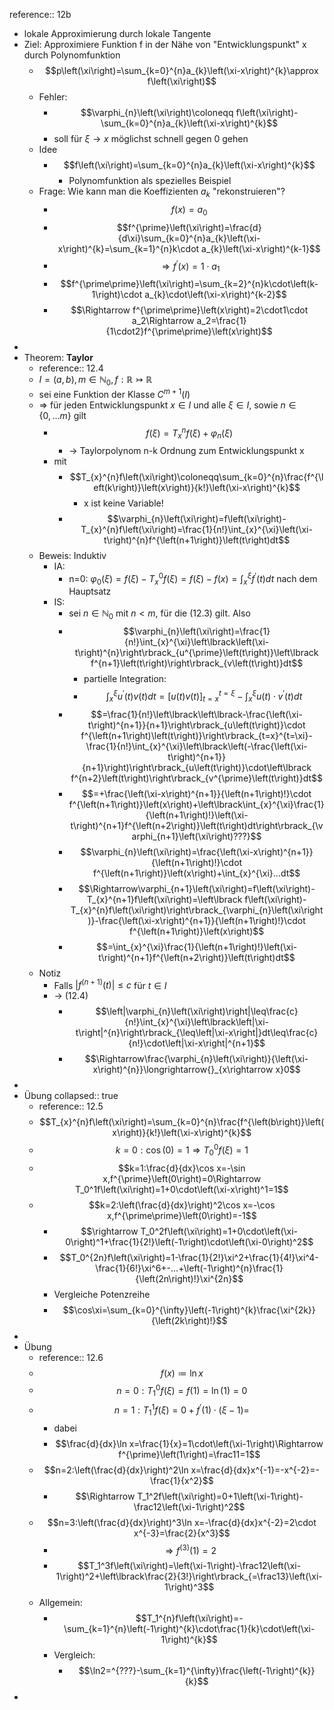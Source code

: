 reference:: 12b

- lokale Approximierung durch lokale Tangente
- Ziel: Approximiere Funktion f in der Nähe von "Entwicklungspunkt" x durch Polynomfunktion
	- $$p\left(\xi\right)=\sum_{k=0}^{n}a_{k}\left(\xi-x\right)^{k}\approx f\left(\xi\right)$$
	- Fehler:
		- $$\varphi_{n}\left(\xi\right)\coloneqq f\left(\xi\right)-\sum_{k=0}^{n}a_{k}\left(\xi-x\right)^{k}$$
		- soll für $\xi\rightarrow x$ möglichst schnell gegen 0 gehen
	- Idee
		- $$f\left(\xi\right)=\sum_{k=0}^{n}a_{k}\left(\xi-x\right)^{k}$$
			- Polynomfunktion als spezielles Beispiel
	- Frage: Wie kann man die Koeffizienten $a_{k}$ "rekonstruieren"?
		- $$f\left(x\right)=a_0$$
		- $$f^{\prime}\left(\xi\right)=\frac{d}{d\xi}\sum_{k=0}^{n}a_{k}\left(\xi-x\right)^{k}=\sum_{k=1}^{n}k\cdot a_{k}\left(\xi-x\right)^{k-1}$$
		- $$\Rightarrow f^{\prime}\left(x\right)=1\cdot a_1$$
		- $$f^{\prime\prime}\left(\xi\right)=\sum_{k=2}^{n}k\cdot\left(k-1\right)\cdot a_{k}\cdot\left(\xi-x\right)^{k-2}$$
		- $$\Rightarrow f^{\prime\prime}\left(x\right)=2\cdot1\cdot a_2\Rightarrow a_2=\frac{1}{1\cdot2}f^{\prime\prime}\left(x\right)$$
-
- Theorem: **Taylor**
	- reference:: 12.4
	- $I=\left(a,b\right),m\in\mathbb{N}_0,f:\mathbb{R}\rightarrowtail\mathbb{R}$
	- sei eine Funktion der Klasse $C^{m+1}\left(I\right)$
	- => für jeden Entwicklungspunkt $x\in I$ und alle $\xi\in I$, sowie $n\in\left\lbrace0,...m\right\rbrace$ gilt
		- $$f\left(\xi\right)=T_{x}^{n}f\left(\xi\right)+\varphi_{n}\left(\xi\right)$$
			- -> Taylorpolynom n-k Ordnung zum Entwicklungspunkt x
		- mit
			- $$T_{x}^{n}f\left(\xi\right)\coloneqq\sum_{k=0}^{n}\frac{f^{\left(k\right)}\left(x\right)}{k!}\left(\xi-x\right)^{k}$$
				- x ist keine Variable!
			- $$\varphi_{n}\left(\xi\right)=f\left(\xi\right)-T_{x}^{n}f\left(\xi\right)=\frac{1}{n!}\int_{x}^{\xi}\left(\xi-t\right)^{n}f^{\left(n+1\right)}\left(t\right)dt$$
	- Beweis: Induktiv
		- IA:
			- n=0: $\varphi_0\left(\xi\right)=f\left(\xi\right)-T_{x}^0f\left(\xi\right)=f\left(\xi\right)-f\left(x\right)=\int_{x}^{\xi}f^{\prime}\left(t\right)dt$ nach dem Hauptsatz
		- IS:
			- sei $n\in\mathbb{N}_0$ mit $n<m$, für die (12.3) gilt. Also
			- $$\varphi_{n}\left(\xi\right)=\frac{1}{n!}\int_{x}^{\xi}\left\lbrack\left(\xi-t\right)^{n}\right\rbrack_{u^{\prime}\left(t\right)}\left\lbrack f^{n+1}\left(t\right)\right\rbrack_{v\left(t\right)}dt$$
				- partielle Integration:
				- $$\int_{x}^{\xi}u^{\prime}\left(t\right)v\left(t\right)dt=\left\lbrack u\left(t\right)v\left(t\right)\right\rbrack_{t=x}^{t=\xi}-\int_{x}^{\xi}u\left(t\right)\cdot v^{\prime}\left(t\right)dt$$
			- $$=\frac{1}{n!}\left\lbrack\left\lbrack-\frac{\left(\xi-t\right)^{n+1}}{n+1}\right\rbrack_{u\left(t\right)}\cdot f^{\left(n+1\right)\left(t\right)}\right\rbrack_{t=x}^{t=\xi}-\frac{1}{n!}\int_{x}^{\xi}\left\lbrack\left(-\frac{\left(\xi-t\right)^{n+1}}{n+1}\right)\right\rbrack_{u\left(t\right)}\cdot\left\lbrack f^{n+2}\left(t\right)\right\rbrack_{v^{\prime}\left(t\right)}dt$$
			- $$=+\frac{\left(\xi-x\right)^{n+1}}{\left(n+1\right)!}\cdot f^{\left(n+1\right)}\left(x\right)+\left\lbrack\int_{x}^{\xi}\frac{1}{\left(n+1\right)!}\left(\xi-t\right)^{n+1}f^{\left(n+2\right)}\left(t\right)dt\right\rbrack_{\varphi_{n+1}\left(\xi\right)???}$$
			- $$\varphi_{n}\left(\xi\right)=\frac{\left(\xi-x\right)^{n+1}}{\left(n+1\right)!}\cdot f^{\left(n+1\right)}\left(x\right)+\int_{x}^{\xi}...dt$$
			- $$\Rightarrow\varphi_{n+1}\left(\xi\right)=f\left(\xi\right)-T_{x}^{n+1}f\left(\xi\right)=\left\lbrack f\left(\xi\right)-T_{x}^{n}f\left(\xi\right)\right\rbrack_{\varphi_{n}\left(\xi\right)}-\frac{\left(\xi-x\right)^{n+1}}{\left(n+1\right)!}\cdot f^{\left(n+1\right)}\left(x\right)$$
			- $$=\int_{x}^{\xi}\frac{1}{\left(n+1\right)!}\left(\xi-t\right)^{n+1}f^{\left(n+2\right)}\left(t\right)dt$$
	- Notiz
		- Falls $\left|f^{\left(n+1\right)}\left(t\right)\right|\leq c$ für $t\in I$
		- -> (12.4)
			- $$\left|\varphi_{n}\left(\xi\right)\right|\leq\frac{c}{n!}\int_{x}^{\xi}\left\lbrack\left|\xi-t\right|^{n}\right\rbrack_{\leq\left|\xi-x\right|}dt\leq\frac{c}{n!}\cdot\left|\xi-x\right|^{n+1}$$
			- $$\Rightarrow\frac{\varphi_{n}\left(\xi\right)}{\left(\xi-x\right)^{n}}\longrightarrow{}_{x\rightarrow x}0$$
-
- Übung
  collapsed:: true
	- reference:: 12.5
	- $$T_{x}^{n}f\left(\xi\right)=\sum_{k=0}^{n}\frac{f^{\left(b\right)}\left(x\right)}{k!}\left(\xi-x\right)^{k}$$
	- $$k=0:\cos\left(0\right)=1\Rightarrow T_0^0f\left(\xi\right)=1$$
	- $$k=1:\frac{d}{dx}\cos x=-\sin x,f^{\prime}\left(0\right)=0\Rightarrow T_0^1f\left(\xi\right)=1+0\cdot\left(\xi-x\right)^1=1$$
	- $$k=2:\left(\frac{d}{dx}\right)^2\cos x=-\cos x,f^{\prime\prime}\left(0\right)=-1$$
		- $$\rightarrow T_0^2f\left(\xi\right)=1+0\cdot\left(\xi-0\right)^1+\frac{1}{2!}\left(-1\right)\cdot\left(\xi-0\right)^2$$
		- $$T_0^{2n}f\left(\xi\right)=1-\frac{1}{2!}\xi^2+\frac{1}{4!}\xi^4-\frac{1}{6!}\xi^6+-...+\left(-1\right)^{n}\frac{1}{\left(2n\right)!}\xi^{2n}$$
		- Vergleiche Potenzreihe
		- $$\cos\xi=\sum_{k=0}^{\infty}\left(-1\right)^{k}\frac{\xi^{2k}}{\left(2k\right)!}$$
-
- Übung
	- reference:: 12.6
	- $$f\left(x\right)\coloneqq\ln x$$
	- $$n=0:T_1^0f\left(\xi\right)=f\left(1\right)=\ln\left(1\right)=0$$
	- $$n=1:T_1^1f\left(\xi\right)=0+f^{\prime}\left(1\right)\cdot\left(\xi-1\right)=$$
		- dabei
		- $$\frac{d}{dx}\ln x=\frac{1}{x}=1\cdot\left(\xi-1\right)\Rightarrow f^{\prime}\left(1\right)=\frac11=1$$
	- $$n=2:\left(\frac{d}{dx}\right)^2\ln x=\frac{d}{dx}x^{-1}=-x^{-2}=-\frac{1}{x^2}$$
		- $$\Rightarrow T_1^2f\left(\xi\right)=0+1\left(\xi-1\right)-\frac12\left(\xi-1\right)^2$$
	- $$n=3:\left(\frac{d}{dx}\right)^3\ln x=-\frac{d}{dx}x^{-2}=2\cdot x^{-3}=\frac{2}{x^3}$$
		- $$\Rightarrow f^{\left(3\right)}\left(1\right)=2$$
		- $$T_1^3f\left(\xi\right)=\left(\xi-1\right)-\frac12\left(\xi-1\right)^2+\left\lbrack\frac{2}{3!}\right\rbrack_{=\frac13}\left(\xi-1\right)^3$$
	- Allgemein:
		- $$T_1^{n}f\left(\xi\right)=-\sum_{k=1}^{n}\left(-1\right)^{k}\cdot\frac{1}{k}\cdot\left(\xi-1\right)^{k}$$
		- Vergleich:
			- $$\ln2=^{???}-\sum_{k=1}^{\infty}\frac{\left(-1\right)^{k}}{k}$$
-
